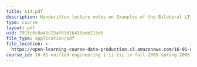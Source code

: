 ```yaml
---
title: s14.pdf
description: Handwritten lecture notes on Examples of the Bilateral LT.
type: course
layout: pdf
uid: 791fc0c8a43c25af63d16415ade215d6
file_type: application/pdf
file_location: >-
  https://open-learning-course-data-production.s3.amazonaws.com/16-01-unified-engineering-i-ii-iii-iv-fall-2005-spring-2006/791fc0c8a43c25af63d16415ade215d6_s14.pdf
course_id: 16-01-unified-engineering-i-ii-iii-iv-fall-2005-spring-2006
---
```

